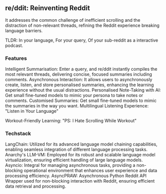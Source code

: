 ## re/ddit: Reinventing Reddit
It addresses the common challenge of inefficient scrolling and the distraction of non-relevant threads, refining the Reddit experience breaking language barriers.

TLDR: In your language, For your query, Of your sub-reddit as a interactive podcast.

### Features
Intelligent Summarisation: Enter a query, and re/ddit instantly compiles the most relevant threads, delivering concise, focused summaries including comments.
Asynchronous Interaction: It allows users to asynchronously create, listen, and store personalised summaries, enhancing the learning experience without the usual distractions.
Personalised Note-Taking with AI: Get small fine-tuned models to mimic your persona to take notes or comments.
Customised Summaries: Get small fine-tuned models to mimic the summaries in the way you want.
Multilingual Listening Experience: "Listen in Your Language"

Workout-Friendly Learning: "PS: I Hate Scrolling While Workout" 


### Techstack
LangChain: Utilized for its advanced language model chaining capabilities, enabling seamless integration of different language processing tasks.
Anarchy's LLM-VM: Employed for its robust and scalable language model virtualization, ensuring efficient handling of large language models.
Asyncio: Integral for managing asynchronous tasks, providing a non-blocking operational environment that enhances user experience and data processing efficiency.
AsyncPRAW: Asynchronous Python Reddit API Wrapper used for non-blocking interaction with Reddit, ensuring efficient data retrieval and processing.


